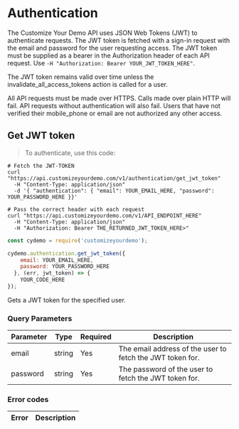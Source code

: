 # Authentication

The Customize Your Demo API uses JSON Web Tokens (JWT) to authenticate requests. The JWT token is fetched with a sign-in request with the email and password for the user requesting access. The JWT token must be supplied as a bearer in the Authorization header of each API request. Use `-H "Authorization: Bearer YOUR_JWT_TOKEN_HERE"`. 

The JWT token remains valid over time unless the invalidate_all_access_tokens action is called for a user. 

All API requests must be made over HTTPS. Calls made over plain HTTP will fail. API requests without authentication will also fail. Users that have not verified their mobile_phone or email are not authorized any other access. 

## Get JWT token

> To authenticate, use this code:

```shell
# Fetch the JWT-TOKEN
curl "https://api.customizeyourdemo.com/v1/authentication/get_jwt_token"
  -H "Content-Type: application/json"
  -d '{ "authentication": { "email": YOUR_EMAIL_HERE, "password": YOUR_PASSWORD_HERE }}'

# Pass the correct header with each request
curl "https://api.customizeyourdemo.com/v1/API_ENDPOINT_HERE"
  -H "Content-Type: application/json"
  -H "Authorization: Bearer THE_RETURNED_JWT_TOKEN_HERE>"
```

```javascript
const cydemo = require('customizeyourdemo');

cydemo.authentication.get_jwt_token({
    email: YOUR_EMAIL_HERE, 
    password: YOUR_PASSWORD_HERE
  }, (err, jwt_token) => {
    YOUR_CODE_HERE
});

```

Gets a JWT token for the specified user. 

### Query Parameters

Parameter | Type | Required | Description
--------- | ---- |-------- | ------
email | string | Yes | The email address of the user to fetch the JWT token for.
password | string | Yes | The password of the user to fetch the JWT token for.

### Error codes

Error | Description
----- | -----------
